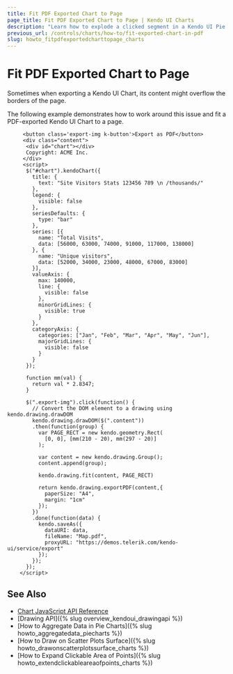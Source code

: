 ```yaml
---
title: Fit PDF Exported Chart to Page
page_title: Fit PDF Exported Chart to Page | Kendo UI Charts
description: "Learn how to explode a clicked segment in a Kendo UI Pie Chart."
previous_url: /controls/charts/how-to/fit-exported-chart-in-pdf
slug: howto_fitpdfexportedcharttopage_charts
---
```


# Fit PDF Exported Chart to Page

Sometimes when exporting a Kendo UI Chart, its content might overflow the borders of the page.

The following example demonstrates how to work around this issue and fit a PDF-exported Kendo UI Chart to a page.

```dojo
	 <button class='export-img k-button'>Export as PDF</button>
     <div class="content">
      <div id="chart"></div>
      Copyright: ACME Inc.
     </div>
     <script>
      $("#chart").kendoChart({
        title: {
          text: "Site Visitors Stats 123456 789 \n /thousands/"
        },
        legend: {
          visible: false
        },
        seriesDefaults: {
          type: "bar"
        },
        series: [{
          name: "Total Visits",
          data: [56000, 63000, 74000, 91000, 117000, 138000]
        }, {
          name: "Unique visitors",
          data: [52000, 34000, 23000, 48000, 67000, 83000]
        }],
        valueAxis: {
          max: 140000,
          line: {
            visible: false
          },
          minorGridLines: {
            visible: true
          }
        },
        categoryAxis: {
          categories: ["Jan", "Feb", "Mar", "Apr", "May", "Jun"],
          majorGridLines: {
            visible: false
          }
        }
      });

      function mm(val) {
        return val * 2.8347;
      }

      $(".export-img").click(function() {
        // Convert the DOM element to a drawing using kendo.drawing.drawDOM
        kendo.drawing.drawDOM($(".content"))
        .then(function(group) {
          var PAGE_RECT = new kendo.geometry.Rect(
            [0, 0], [mm(210 - 20), mm(297 - 20)]
          );

          var content = new kendo.drawing.Group();
          content.append(group);

          kendo.drawing.fit(content, PAGE_RECT)

          return kendo.drawing.exportPDF(content,{
            paperSize: "A4",
            margin: "1cm"
          });
        })
        .done(function(data) {
          kendo.saveAs({
            dataURI: data,
            fileName: "Map.pdf",
            proxyURL: "https://demos.telerik.com/kendo-ui/service/export"
          });
        });
      });
    </script>
```

## See Also

* [Chart JavaScript API Reference](/api/javascript/dataviz/ui/chart)
* [Drawing API]({% slug overview_kendoui_drawingapi %})
* [How to Aggregate Data in Pie Charts]({% slug howto_aggregatedata_piecharts %})
* [How to Draw on Scatter Plots Surface]({% slug howto_drawonscatterplotssurface_charts %})
* [How to Expand Clickable Area of Points]({% slug howto_extendclickableareaofpoints_charts %})
